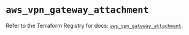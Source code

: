 # `aws_vpn_gateway_attachment`

Refer to the Terraform Registry for docs: [`aws_vpn_gateway_attachment`](https://registry.terraform.io/providers/hashicorp/aws/4.67.0/docs/resources/vpn_gateway_attachment).
